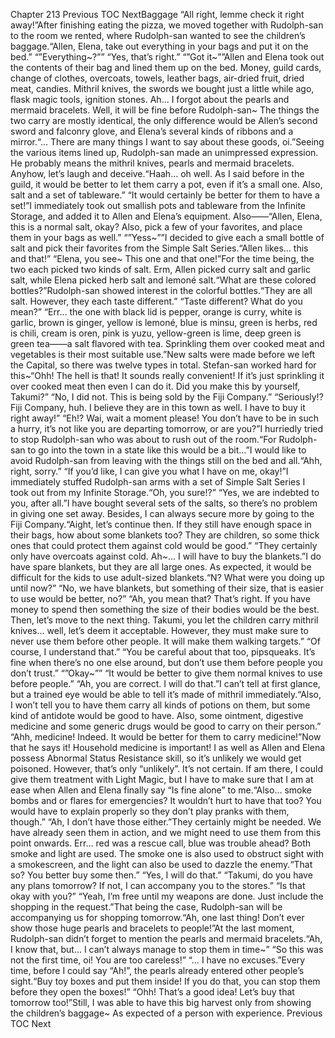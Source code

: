 Chapter 213 Previous TOC NextBaggage “All right, lemme check it right away!”After finishing eating the pizza, we moved together with Rudolph-san to the room we rented, where Rudolph-san wanted to see the children’s baggage.“Allen, Elena, take out everything in your bags and put it on the bed.” “”Everything~?”” “Yes, that’s right.” “”Got it~””Allen and Elena took out the contents of their bag and lined them up on the bed. Money, guild cards, change of clothes, overcoats, towels, leather bags, air-dried fruit, dried meat, candies. Mithril knives, the swords we bought just a little while ago, flask magic tools, ignition stones. Ah… I forgot about the pearls and mermaid bracelets. Well, it will be fine before Rudolph-san~ The things the two carry are mostly identical, the only difference would be Allen’s second sword and falconry glove, and Elena’s several kinds of ribbons and a mirror.“… There are many things I want to say about these goods, oi.”Seeing the various items lined up, Rudolph-san made an unimpressed expression. He probably means the mithril knives, pearls and mermaid bracelets. Anyhow, let’s laugh and deceive.“Haah… oh well. As I said before in the guild, it would be better to let them carry a pot, even if it’s a small one. Also, salt and a set of tableware.” “It would certainly be better for them to have a set!”I immediately took out smallish pots and tableware from the Infinite Storage, and added it to Allen and Elena’s equipment. Also——“Allen, Elena, this is a normal salt, okay? Also, pick a few of your favorites, and place them in your bags as well.” “”Yess~””I decided to give each a small bottle of salt and pick their favorites from the Simple Salt Series.“Allen likes… this and that!” “Elena, you see~ This one and that one!”For the time being, the two each picked two kinds of salt. Erm, Allen picked curry salt and garlic salt, while Elena picked herb salt and lemoné salt.“What are these colored bottles?”Rudolph-san showed interest in the colorful bottles.“They are all salt. However, they each taste different.” “Taste different? What do you mean?” “Err… the one with black lid is pepper, orange is curry, white is garlic, brown is ginger, yellow is lemoné, blue is minsu, green is herbs, red is chili, cream is oren, pink is yuzu, yellow-green is lime, deep green is green tea——a salt flavored with tea. Sprinkling them over cooked meat and vegetables is their most suitable use.”New salts were made before we left the Capital, so there was twelve types in total. Stefan-san worked hard for this~“Ohh! The hell is that! It sounds really convenient! If it’s just sprinkling it over cooked meat then even I can do it. Did you make this by yourself, Takumi?” “No, I did not. This is being sold by the Fiji Company.” “Seriously!? Fiji Company, huh. I believe they are in this town as well. I have to buy it right away!” “Eh!? Wai, wait a moment please! You don’t have to be in such a hurry, it’s not like you are departing tomorrow, or are you?”I hurriedly tried to stop Rudolph-san who was about to rush out of the room.“For Rudolph-san to go into the town in a state like this would be a bit…”I would like to avoid Rudolph-san from leaving with the things still on the bed and all.“Ahh, right, sorry.” “If you’d like, I can give you what I have on me, okay!”I immediately stuffed Rudolph-san arms with a set of Simple Salt Series I took out from my Infinite Storage.“Oh, you sure!?” “Yes, we are indebted to you, after all.”I have bought several sets of the salts, so there’s no problem in giving one set away. Besides, I can always secure more by going to the Fiji Company.“Aight, let’s continue then. If they still have enough space in their bags, how about some blankets too? They are children, so some thick ones that could protect them against cold would be good.” “They certainly only have overcoats against cold. Ah~… I will have to buy the blankets.”I do have spare blankets, but they are all large ones. As expected, it would be difficult for the kids to use adult-sized blankets.“N? What were you doing up until now?” “No, we have blankets, but something of their size, that is easier to use would be better, no?” “Ah, you mean that? That’s right. If you have money to spend then something the size of their bodies would be the best. Then, let’s move to the next thing. Takumi, you let the children carry mithril knives… well, let’s deem it acceptable. However, they must make sure to never use them before other people. It will make them walking targets.” “Of course, I understand that.” “You be careful about that too, pipsqueaks. It’s fine when there’s no one else around, but don’t use them before people you don’t trust.” “”Okay~”” “It would be better to give them normal knives to use before people.” “Ah, you are correct. I will do that.”I can’t tell at first glance, but a trained eye would be able to tell it’s made of mithril immediately.“Also, I won’t tell you to have them carry all kinds of potions on them, but some kind of antidote would be good to have. Also, some ointment, digestive medicine and some generic drugs would be good to carry on their person.” “Ahh, medicine! Indeed. It would be better for them to carry medicine!”Now that he says it! Household medicine is important! I as well as Allen and Elena possess Abnormal Status Resistance skill, so it’s unlikely we would get poisoned. However, that’s only “unlikely”. It’s not certain. If am there, I could give them treatment with Light Magic, but I have to make sure that I am at ease when Allen and Elena finally say “Is fine alone” to me.“Also… smoke bombs and or flares for emergencies? It wouldn’t hurt to have that too? You would have to explain properly so they don’t play pranks with them, though.” “Ah, I don’t have those either.”They certainly might be needed. We have already seen them in action, and we might need to use them from this point onwards. Err… red was a rescue call, blue was trouble ahead? Both smoke and light are used. The smoke one is also used to obstruct sight with a smokescreen, and the light can also be used to dazzle the enemy.“That so? You better buy some then.” “Yes, I will do that.” “Takumi, do you have any plans tomorrow? If not, I can accompany you to the stores.” “Is that okay with you?” “Yeah, I’m free until my weapons are done. Just include the shopping in the request.”That being the case, Rudolph-san will be accompanying us for shopping tomorrow.“Ah, one last thing! Don’t ever show those huge pearls and bracelets to people!”At the last moment, Rudolph-san didn’t forget to mention the pearls and mermaid bracelets.“Ah, I know that, but… I can’t always manage to stop them in time~” “So this was not the first time, oi! You are too careless!” “… I have no excuses.”Every time, before I could say “Ah!”, the pearls already entered other people’s sight.“Buy toy boxes and put them inside! If you do that, you can stop them before they open the boxes!” “Ohh! That’s a good idea! Let’s buy that tomorrow too!”Still, I was able to have this big harvest only from showing the children’s baggage~ As expected of a person with experience. Previous TOC Next